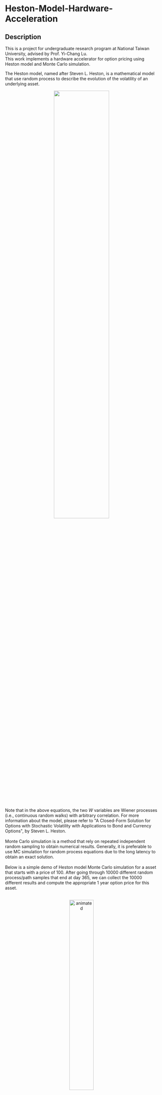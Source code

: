 # Heston-Model-Hardware-Acceleration

## Description
This is a project for undergraduate research program at National Taiwan University, advised by Prof. Yi-Chang Lu.  
This work implements a hardware accelerator for option pricing using Heston model and Monte Carlo simulation.  
  
The Heston model, named after Steven L. Heston, is a mathematical model that use random process to describe the evolution of the volatility of an underlying asset. 
<p align="center">
  <img src="./image/Heston_model.PNG" width=60%/>
</p>
Note that in the above equations, the two <i>W</i> variables are Wiener processes (i.e., continuous random walks) with arbitrary correlation.  
For more information about the model, please refer to "A Closed-Form Solution for Options with Stochastic Volatility with Applications to Bond and Currency Options", by Steven L. Heston.  
<br />
<br />
Monte Carlo simulation is a method that rely on repeated independent random sampling to obtain numerical results. Generally, it is preferable to use MC simulation for random process equations due to the long latency to obtain an exact solution.  
<br />
<br />
Below is a simple demo of Heston model Monte Carlo simulation for a asset that starts with a price of 100.  
After going through 10000 different random process/path samples that end at day 365, we can collect the 10000 different results and compute the appropriate 1 year option price for this asset. 
<br />
<br />
<p align="center">
  <img src="./image/HestonMC2.gif" alt="animated" width=40%/>
</p>

## Hardware Design
The Gaussian random samples are generated with LFSR, Box-Muller transformation and coloring transform.
<br />
With IEEE 754 single precision format
<p align="center">
  <img src="./image/IEEE_754.png" width=60%/>
</p>
setting the Sign bit field to 0, the Exponent field to 01111111, and using a 23 bits LFSR as the Mantissa field can represent a Uniform(1, 2) distribution.
<p align="center">
  <img src="./image/LFSR.png" width=60%/>
</p>
Offsetting the Uniform(1, 2) distribution with -1, we can obtain an Uniform(0, 1) distribution.
<br />
Box-Muller transformation is implemented with various Design Ware's floating point arithmetics. The result G1 and G2 are Gaussian samples independent to each other.
<br />
<br />
<p align="center">
  <img src="./image/Id_Gaussian.png" width=60%/>
</p>
The Correlator module generates the correlated bivariate Gaussian samples with coloring transform.
<br />
<br />
<p align="center">
  <img src="./image/Correlator.png" width=30%/>
</p>
With the bivariate Gaussian random number generator, we can implement the pipelined core computing the simulation path of <i>S</i><sub>i</sub> and <i>V</i><sub>i</sub> with Monte Carlo method.
<br />
<br />
<p align="center">
  <img src="./image/Path_pipe.png" width=85%/>
</p>
Note that since the RNG can provide a sample every clock cycle, the additional green pipeline registers and some control logic design make the hardware utilization rate of the floating point arithmetic units optimal.
<br />
Without those registers, we need four times the arithmetic units to keep up with/fully utilize our RNG and pipeline design. This design has the same throughput as the final design, as it can simulate 4 paths at a time. However, this results in many unused arithmetic units in the pipeline stages.
<br />
<br />
<p align="center">
  <img src="./image/hardware_utilization_1.png" width=30%/>
</p>
With the additional pipeline registers, we can simulate 4 paths at a time using only one set of arithmetic units. Each stage of the pipeline is computing for one simulation path at a given time.
<br />
<br />
<p align="center">
  <img src="./image/hardware_utilization_2.png" width=30%/>
</p>

## Simulation
To test the quality of the U(0, 1) RNG, run the testbench to get the random samples written into U01.txt.  
```
$ ncverilog U01_tb.v U12.v U01.v -y /usr/cad/synopsys/synthesis/cur/dw/sim_ver/ +libext+.v +notimingchecks +access+r
```
Note the -y path is to specify the directory of required designware module.  
Then use the code written in the ipython notebook to see the mean, variance of the distribution and a comparison to ideal U(0, 1).
<p align="center">
  <img src="./image/Uniform(0,1).PNG" width=40%/>
  <img src="./image/U(0,1)_diff.PNG" width=40%/>
</p>

To test the quality of the Gaussian RNG, first copy the required file for designware module.  
```
$ cp /usr/cad/synopsys/synthesis/cur/dw/sim_ver/DW_sqrt_function.inc DW_sqrt_function.inc
```
Then run the testbench to get the random samples written into GRNG1.txt.  
```
$ ncverilog Id_Gaussian_tb.v U12.v U01.v Id_Gaussian.v -y /usr/cad/synopsys/synthesis/cur/dw/sim_ver/ +libext+.v +notimingchecks +access+r
```
Manually modify the Id_Gaussian_tb.v and run the above command again to get GRNG2.txt.  
Use the code written in the ipython notebook to see the mean, variance, correlation, and a display of the distribution.
<p align="center">
  <img src="./image/Gaussian.PNG" width=40%/>
</p>

To test the quality of the correlation module, run and modify the Correlator_tb.v to get the random samples written into Corr1.txt and Corr2.txt.  
```
$ ncverilog Correlator_tb.v U12.v U01.v Id_Gaussian.v Correlator.v -y /usr/cad/synopsys/synthesis/cur/dw/sim_ver/ +libext+.v +notimingchecks +access+r
``` 
Then use the code written in the ipython notebook to see the mean, variance, correlation, and a display of the distribution.
<p align="center">
  <img src="./image/Correlated.PNG" width=40%/>
</p>

To simulate the module, run the Path_pipe_tb.v to get the option prices written into Path_pipe.txt.  
```
$ ncverilog Path_pipe_tb.v U12.v U01.v Id_Gaussian.v Correlator.v Path_pipe.v -y /usr/cad/synopsys/synthesis/cur/dw/sim_ver/ +libext+.v +notimingchecks +access+r
``` 
Then use the code written in the ipython notebook to read the hardware MC core result and compute the final option price.

## Schematic View
<p align="center">
  <img src="./image/schematic.PNG" width=40%/>
</p>

## Layout
clock tree
<p align="center">
  <img src="./image/double_core_clock.PNG" width=40%/>
</p>
chip
<p align="center">
  <img src="./image/double_core_APR.PNG" width=40%/>
</p>
area
<p align="center">
  <img src="./image/double_core_area.PNG" width=40%/>
</p>

## Author
Contributors names and contact info

Hao-Wei, Liang (b07502022@ntu.edu.tw)

If you have any question, please contact me with the email address above.
